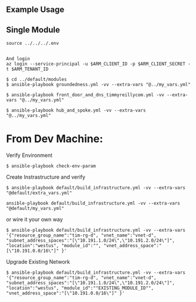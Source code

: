 ## Example Usage

## Single Module

```
source ../../../.env


And login 
az login --service-principal -u $ARM_CLIENT_ID -p $ARM_CLIENT_SECRET -t $ARM_TENANT_ID

```

```
$ cd ../default/modules
$ ansible-playbook groundedness.yml -vv --extra-vars "@../my_vars.yml"

$ ansible-playbook front_door_and_dns_timmyreillycom.yml -vv --extra-vars "@../my_vars.yml"

$ ansible-playbook hub_and_spoke.yml -vv --extra-vars "@../my_vars.yml"

```


# From Dev Machine: 
Verify Environment
```
$ ansible-playbook check-env-param
```


Create Instrastructure and verify
```
$ ansible-playbook default/build_infrastructure.yml -vv --extra-vars "@default/extra_vars.yml"

ansible-playbook default/build_infrastructure.yml -vv --extra-vars "@default/my_vars.yml"

```
or wire it your own way

```
$ ansible-playbook default/build_infrastructure.yml -vv --extra-vars '{"resource_group_name":"tim-rg-d", "vnet_name":"vnet-d", "subnet_address_spaces":"[\"10.191.1.0/24\",\"10.191.2.0/24\"]", "location":"westus", "module_id":"", "vnet_address_space":"[\"10.191.0.0/16\"]" }'
```

Upgrade Existing Network

```
$ ansible-playbook default/build_infrastructure.yml -vv --extra-vars '{"resource_group_name":"tim-rg-d", "vnet_name":"vnet-d", "subnet_address_spaces":"[\"10.191.1.0/24\",\"10.191.2.0/24\"]", "location":"westus", "module_id":""EXISTING_MODULE_ID"", "vnet_address_space":"[\"10.191.0.0/16\"]" }'
```